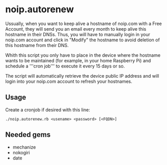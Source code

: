 noip.autorenew
==============

Ussually, when you want to keep alive a hostname of noip.com with a Free Account, they will send you an email every month
to keep alive this hostname in their DNSs. Thus, you will have to manually login in your noip.com account and click in
"Modify" the hostname to avoid deletion of this hostname from their DNS.

Whith this script you only have to place in the device where the hostname wants to be maintained (for example, in your
home Raspberry Pi) and schedule a '''cron job''' to execute it every 15 days or so.

The script will automatically retrieve the device public IP address and will login into your noip.com account to 
refresh your hostnames.


Usage
-----

Create a cronjob if desired with this line: 

`./noip.autorenew.rb <usename> <password> [<FQDN>]`


Needed gems
-----------

- mechanize
- nokogiri
- date
